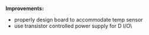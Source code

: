 **Improvements:**
- properly design board to accommodate temp sensor
- use transistor controlled power supply for D I/O\
